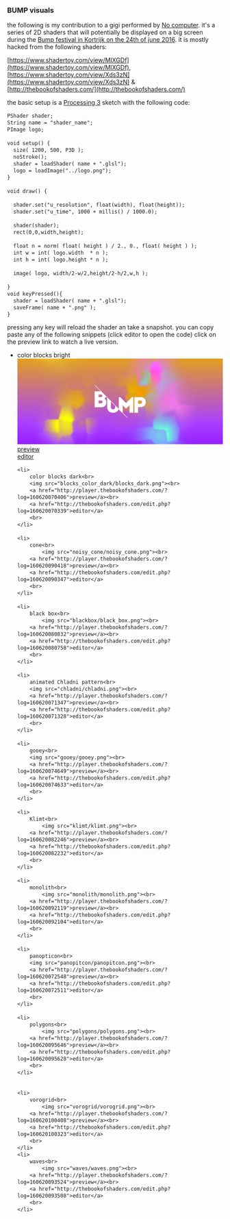 
### BUMP visuals

the following is my contribution to a gigi performed by [No computer](http://nocomputer.be/). it's a series of 2D shaders that will potentially be displayed on a big screen during the [Bump festival in Kortrijk on the 24th of june 2016](http://bump-festival.be/).
it is mostly hacked from the following shaders:

[https://www.shadertoy.com/view/MlXGDf](https://www.shadertoy.com/view/MlXGDf), [https://www.shadertoy.com/view/Xds3zN](https://www.shadertoy.com/view/Xds3zN) & [http://thebookofshaders.com/](http://thebookofshaders.com/)

the basic setup is a [Processing 3](https://processing.org/download/?processing) sketch with the following code:

    PShader shader;
    String name = "shader_name";
    PImage logo;

    void setup() {
      size( 1200, 500, P3D );
      noStroke();
      shader = loadShader( name + ".glsl");
      logo = loadImage("../logo.png");
    }

    void draw() {

      shader.set("u_resolution", float(width), float(height));
      shader.set("u_time", 1000 + millis() / 1000.0);

      shader(shader);
      rect(0,0,width,height);

      float n = norm( float( height ) / 2., 0., float( height ) );
      int w = int( logo.width  * n );
      int h = int( logo.height * n );

      image( logo, width/2-w/2,height/2-h/2,w,h );

    }
    void keyPressed(){
      shader = loadShader( name + ".glsl");
      saveFrame( name + ".png" );
    }

pressing any key will reload the shader an take a snapshot.
you can copy paste any of the following snippets (click editor to open the code)
click on the preview link to watch a live version.

<ul>
    <li>
        color blocks bright<br>
        <img src="blocks_color_bright/blocks_bright.png"><br>
        <a href="http://player.thebookofshaders.com/?log=160620065714">preview</a><br>
        <a href="http://thebookofshaders.com/edit.php?log=160620065457">editor</a>
        <br>
    </li>

    <li>
        color blocks dark<br>
        <img src="blocks_color_dark/blocks_dark.png"><br>
        <a href="http://player.thebookofshaders.com/?log=160620070406">preview</a><br>
        <a href="http://thebookofshaders.com/edit.php?log=160620070339">editor</a>
        <br>
    </li>

    <li>
        cone<br>
            <img src="noisy_cone/noisy_cone.png"><br>
        <a href="http://player.thebookofshaders.com/?log=160620090418">preview</a><br>
        <a href="http://thebookofshaders.com/edit.php?log=160620090347">editor</a>
        <br>
    </li>

    <li>
        black box<br>
            <img src="blackbox/black_box.png"><br>
        <a href="http://player.thebookofshaders.com/?log=160620080832">preview</a><br>
        <a href="http://thebookofshaders.com/edit.php?log=160620080758">editor</a>
        <br>
    </li>

    <li>
        animated Chladni pattern<br>
        <img src="chladni/chladni.png"><br>
        <a href="http://player.thebookofshaders.com/?log=160620071347">preview</a><br>
        <a href="http://thebookofshaders.com/edit.php?log=160620071328">editor</a>
        <br>
    </li>

    <li>
        gooey<br>
        <img src="gooey/gooey.png"><br>
        <a href="http://player.thebookofshaders.com/?log=160620074649">preview</a><br>
        <a href="http://thebookofshaders.com/edit.php?log=160620074633">editor</a>
        <br>
    </li>

    <li>
        Klimt<br>
            <img src="klimt/klimt.png"><br>
        <a href="http://player.thebookofshaders.com/?log=160620082246">preview</a><br>
        <a href="http://thebookofshaders.com/edit.php?log=160620082232">editor</a>
        <br>
    </li>

    <li>
        monolith<br>
            <img src="monolith/monolith.png"><br>
        <a href="http://player.thebookofshaders.com/?log=160620092119">preview</a><br>
        <a href="http://thebookofshaders.com/edit.php?log=160620092104">editor</a>
        <br>
    </li>

    <li>
        panopticon<br>
        <img src="panopitcon/panopitcon.png"><br>
        <a href="http://player.thebookofshaders.com/?log=160620072548">preview</a><br>
        <a href="http://thebookofshaders.com/edit.php?log=160620072511">editor</a>
        <br>
    </li>

    <li>
        polygons<br>
            <img src="polygons/polygons.png"><br>
        <a href="http://player.thebookofshaders.com/?log=160620095646">preview</a><br>
        <a href="http://thebookofshaders.com/edit.php?log=160620095628">editor</a>
        <br>
    </li>


    <li>
        vorogrid<br>
            <img src="vorogrid/vorogrid.png"><br>
        <a href="http://player.thebookofshaders.com/?log=160620100408">preview</a><br>
        <a href="http://thebookofshaders.com/edit.php?log=160620100323">editor</a>
        <br>
    </li>
    <li>
        waves<br>
            <img src="waves/waves.png"><br>
        <a href="http://player.thebookofshaders.com/?log=160620093524">preview</a><br>
        <a href="http://thebookofshaders.com/edit.php?log=160620093508">editor</a>
        <br>
    </li>
</ul>
